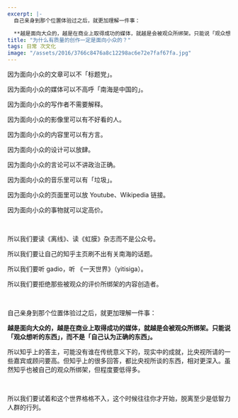 ```yaml
---
excerpt: |-
  自己亲身到那个位置体验过之后，就更加理解一件事：

  **越是面向大众的，越是在商业上取得成功的媒体，就越是会被观众所绑架。只能说「观众想听的东西」，而不是「自己认为正确的东西」。**
title: "为什么有质量的创作一定是面向小众的？"
tags: 日常 次文化
image: "/assets/2016/3766c8476a8c12298ac6e72e7faf67fa.jpg"
---
```


因为面向小众的文章可以不「标题党」。

因为面向小众的媒体可以不高呼「南海是中国的」。

因为面向小众的写作者不需要解释。

因为面向小众的影像里可以有不好看的人。

因为面向小众的内容里可以有方言。

因为面向小众的设计可以放肆。

因为面向小众的言论可以不讲政治正确。

因为面向小众的音乐里可以有「垃圾」。

因为面向小众的页面里可以放 Youtube、Wikipedia 链接。

因为面向小众的事物就可以定高价。

<br>

所以我们要读《离线》、读《虹膜》杂志而不是公众号。

所以我们要让自己的知乎主页刷不出有关南海的话题。

所以我们要听 gadio，听 《一天世界》（yitisiga）。

所以我们要拒绝那些被观众的评价所绑架的内容创造者。

<br>

自己亲身到那个位置体验过之后，就更加理解一件事：

**越是面向大众的，越是在商业上取得成功的媒体，就越是会被观众所绑架。只能说「观众想听的东西」，而不是「自己认为正确的东西」。**

所以知乎上的答主，可能没有谁在传统意义下的，现实中的成就，比央视所请的一些嘉宾或顾问要高。但知乎上的很多回答，都比央视所谈的东西，相对更深入。虽然知乎也被自己的观众所绑架，但程度要低得多。

<br>

所以我们要试着和这个世界格格不入，这个时候往往你才开始，脱离至少是低智力人群的行列。
